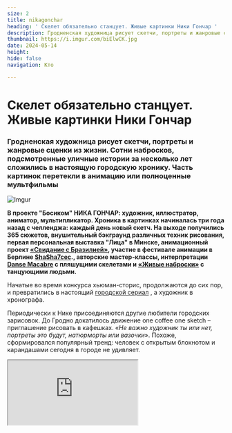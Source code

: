 ```yaml
---
size: 2
title: nikagonchar
heading: ' Скелет обязательно станцует. Живые картинки Ники Гончар '
description: Гродненская художница рисует скетчи, портреты и жанровые сценки из жизни. Сотни набросков, подсмотренные уличные истории за несколько лет сложились в настоящую городскую хронику. Часть картинок перетекли в анимацию или полноценные мультфильмы.
thumbnail: https://i.imgur.com/biElwCK.jpg
date: 2024-05-14
height: 
hide: false
navigation: Кто

---
```

# **Скелет обязательно станцует. Живые картинки Ники Гончар**

### Гродненская художница рисует скетчи, портреты и жанровые сценки из жизни. Сотни набросков, подсмотренные уличные истории за несколько лет сложились в настоящую городскую хронику. Часть картинок перетекли в анимацию или полноценные мультфильмы

![Imgur](https://i.imgur.com/Vse0dmf.jpg)

**В проекте "Босиком" НИКА ГОНЧАР: художник, иллюстратор, аниматор, мультипликатор. Хроника в картинках начиналась три года назад с челленджа: каждый день новый скетч. На выходе получились 365 сюжетов, внушительный бэкграунд различных техник рисования, первая персональная выставка "Лица" в Минске, анимационный проект [«Свидание с Бразилией»](https://www.instagram.com/p/CpXu33xo7U8/), участие в фестивале анимации в Берлине [ShaSha7cec](https://fb.watch/rjsGo4zikT/)., авторские мастер-классы, интерпретации [Danse Macabre](https://www.instagram.com/p/ClG73e1oYSE/ ) с пляшущими скелетами и [«Живые наброски»](https://www.instagram.com/p/CuTqwD5IPic/?igsh=MXhlMWhtNWlwOXE4ZA==) с танцующими людьми.**

Начатые во время конкурса хьюман-сторис, продолжаются до сих пор, и превратились в настоящий [городской сериал](https://www.instagram.com/p/C3C5qpaI81s/) , а художник в хронографа. 

Периодически к Нике присоединяются другие любители городских зарисовок. До Гродно докатилось движение one coffee one sketch – приглашение рисовать в кафешках. «_Не важно художник ты или нет, портреты это будут, натюрморты или вазочки_». Похоже, сформировался популярный тренд: человек с открытым блокнотом и карандашами сегодня в городе не удивляет.

<div><iframe class="youtube" src="https://www.youtube.com/embed/GmX-9EXhoV8"></div> 

«_Сначала это был повод собраться, найти творческую компанию, не стесняться рисовать везде, проводить вместе какое-то время. Затем всё развилось в пленэры, мастер-классы, рисование с живой натуры. Счастлива, когда вижу, что люди, которые познакомились на one coffee, продолжают свои проекты: кто-то фотографирует, рисует вместе. Появляется причастность к развитию современной культуры в твоем городе. Вот есть круг взрослых художников, круг музыкантов. Я создала себе свой круг_». 

<div class="gallery3">
<!-- Смените gallery2 на gallery3 или gallery4, цифра определяет количество картинок в одном ряду -->
<a href="https://imgur.com/nNAXY2c"><img src="https://i.imgur.com/nNAXY2c.jpg" title="source: imgur.com" /></a>
<a href="https://imgur.com/WhZ6w6L"><img src="https://i.imgur.com/WhZ6w6L.jpg" title="source: imgur.com" /></a>
<a href="https://imgur.com/ACk0kMF"><img src="https://i.imgur.com/ACk0kMF.jpg" title="source: imgur.com" /></a>
</div>
  
**Скетчбуков дома накопилась целая библиотека**

Ника с трудом достает из шкафа большую картонную коробку с набросками: «_Как-то надо всё это разбирать_». Сейчас она ведет две открытые тетради: портреты и комиксы.

«_Моя любимая тема – наблюдение за людьми в процессе. Все персонажи настоящие, то есть это портреты конкретных героев, которые чем-то выделяются для меня. Чаще всего это люди с опытом, без конвенциональной красоты. 
Комиксы – мой дневник рефлексии. Каждый день что-то происходит: в поликлинике, автобусе или аптеке. Какие-то эмоции складываются в сюжеты. Рисунки статичны, а внутри комикса есть движение, нужны навыки сторителлинга. Комикс может стать раскадровкой для анимации, мультфильма. Сначала нарисовала себе рамки, потом они складывают истории_». 

![Imgur](https://i.imgur.com/iIqetsh.jpg)

![Imgur](https://i.imgur.com/E8QCn4d.jpg)
  
«_Находить что-то интересное в каждом дне – та ещё задачка. Но темы появляются сами собой. Рисуешь все, что всплывает в твоем инфополе. Первого января – отражение в елочном шарике, третьего – автопортрет с маской из куркумы (он кстати, у меня на аватарке). Идешь с друзьями в баре посидеть, пока они разговаривают – новый сюжет. Мне нравится всё, где может быть задействовано присутствие художника. Всё, что связано с личностью, телесностью. В детстве мама учила меня рисовать. В основном появлялись девочки-куклы, но это в любом случае были люди. Был человек. И до сих пор я люблю рисовать портреты, это воспитывает, ты можешь принимать мир разнообразным»_.

![Imgur](https://i.imgur.com/bi1ecfw.jpg)

Ника постоянно вписывается в новые конкурсы и марафоны, где необходимо использовать различные техники. Например, Inktober (придумал американский художник Джейк Паркер) требовал создавать один рисунок тушью каждый день в октябре.  Кроме туши, использует печатную графику, акварель, пастель, соус, уголь, аппликации, трафареты. Все жанры идут в ход: от портретов, натюрмортов до пейзажей. Наброски появляются из каракули, точки, заголовка в глянцевом журнале.

«_Я рисую честные портреты. Это не реализм и не копирование. Рисую долго и глубоко. Изучаю человека со всех сторон в буквальном смысле. Для каждого персонажа ищу ту технику, манеру, которая отражает мои ощущения от персоны_».

![Imgur](https://i.imgur.com/2yCk1Lq.jpg)

Скетчи очень подвижны, неустойчивые конструкции мгновенно вызывают обратную связь. Движок запускают эмоция и гротеск. Чаще всего они заставляют людей улыбаться. 
«_У меня есть внутренний тестер на хорошую по сюжету картинку: если мне смешно с моего персонажа, я считаю, что мне удалось. Выразительный портрет получается, когда он больше похож на человека, чем сам оригинал. Для этого стоит иногда подкрутить ручку абсурда_». 

![Imgur](https://i.imgur.com/4EQlRrd.jpg)

![Imgur](https://i.imgur.com/CeIjcsj.jpg)
  
**«Чтобы было движение, нужны остановки»**

[Анимация](https://www.instagram.com/p/C0BsJLWIlyD/) – скорее очередное освобождение творческих блоков. «_Я не готовлюсь в индустрию, на съемки больших сериалов. Скорее больше для себя история_». Дома в кабинете на столе стоит станок для анимации. Высокий короб закрыт синей тканью, сверху планшет. Внутри - фрагменты нового мультфильма «Человек в шляпе». Здесь нет четкого сюжета: персонажу уютно за дверью, но нужно выйти и встретиться с неизведанным.

«Затанцовывать» картинки Ника стала во время очередного марафона. «_Потом хотела традиционные техники освоить, бумажные перекладки, пластилиновая анимация, песочную немного пробовала. Продолжаю и дальше учиться, в этом плане я идеальная ученица: если есть какая-то возможность в творческом эксперименте, скорее всего туда пойду_».

![Imgur](https://i.imgur.com/XiCDK1T.jpg)

![Imgur](https://i.imgur.com/NqutCxD.jpg)

«_Девять секунд фильма – это 73 кадра. Я делаю перекладки, сделала парочку кадров и снова передвигаю. Чувствую себя хирургом или акушером. Важно терпение, долго следить за всеми объектами в кадре, чтобы каждому движению соответствовала определенная траектория. Я человек хаотичный, очень нетерпеливый, поэтому анимация воспитывает смирение, педантизм. В анимации больше свободы и меньше ответственности. Я не получала образования мультипликатора, для меня это отговорка – могу творить все, что хочу_».

![Imgur](https://i.imgur.com/O1AWDyi.jpg)

![Imgur](https://i.imgur.com/NqeIkIx.jpg)

«_Как художник, я люблю двойные смыслы, скрип мозга, конечно, но не буду запихивать в искусство все библейские отсылки – для меня это не работает. В живописи, которую я активно хочу освоить, меня цепляет загадочное и таинственное. Может быть когда-нибудь буду пасхалки закладывать, и те, кому надо, поймут. Нарисуюсь вдоволь объёмов, светотеней, настоящего, и через пару лет буду рисовать что-то совсем отбитое. Это будет в любом случае весело. Stay tuned_»

![Imgur](https://i.imgur.com/hLYEKIK.jpg)

*Слово sketch в переводе с английского означает «эскиз». Простыми словами скетчинг — это быстрый рисунок, который не нуждается в детализации и точности. Задача рисунка-скетча — отразить ключевую идею или настроение.

Больше о Нике Гончар можно узнать [здесь](https://www.instagram.com/zdrastekudriaste/)

Автор видео, фотоистории: [Катерина Гордеева](https://www.instagram.com/katti.gordeeva/)

Автор текста: Инна Максимчик, [mamgrodno](https://t.me/mamgrodno)

Проект "Босиком". Часть 1. Виктория Бальцер [Чтобы не оказаться в пустоте](https://www.mamgrodno.com/projects/Viktoriabalcer.html)







